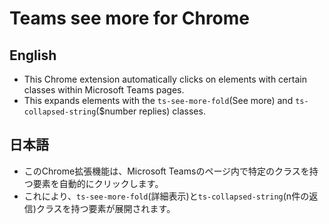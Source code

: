 # Teams see more for Chrome

## English
- This Chrome extension automatically clicks on elements with certain classes within Microsoft Teams pages.
- This expands elements with the `ts-see-more-fold`(See more) and `ts-collapsed-string`($number replies) classes.

## 日本語
- このChrome拡張機能は、Microsoft Teamsのページ内で特定のクラスを持つ要素を自動的にクリックします。
- これにより、`ts-see-more-fold`(詳細表示)と`ts-collapsed-string`(n件の返信)クラスを持つ要素が展開されます。
